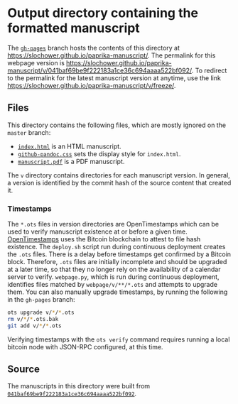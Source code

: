 # Output directory containing the formatted manuscript

The [`gh-pages`](https://github.com/slochower/paprika-manuscript/tree/gh-pages) branch hosts the contents of this directory at https://slochower.github.io/paprika-manuscript/.
The permalink for this webpage version is https://slochower.github.io/paprika-manuscript/v/041baf69be9f222183a1ce36c694aaaa522bf092/.
To redirect to the permalink for the latest manuscript version at anytime, use the link https://slochower.github.io/paprika-manuscript/v/freeze/.

## Files

This directory contains the following files, which are mostly ignored on the `master` branch:

+ [`index.html`](index.html) is an HTML manuscript.
+ [`github-pandoc.css`](github-pandoc.css) sets the display style for `index.html`.
+ [`manuscript.pdf`](manuscript.pdf) is a PDF manuscript.

The `v` directory contains directories for each manuscript version.
In general, a version is identified by the commit hash of the source content that created it.

### Timestamps

The `*.ots` files in version directories are OpenTimestamps which can be used to verify manuscript existence at or before a given time.
[OpenTimestamps](https://opentimestamps.org/) uses the Bitcoin blockchain to attest to file hash existence.
The `deploy.sh` script run during continuous deployment creates the `.ots` files.
There is a delay before timestamps get confirmed by a Bitcoin block.
Therefore, `.ots` files are initially incomplete and should be upgraded at a later time, so that they no longer rely on the availability of a calendar server to verify.
`webpage.py`, which is run during continuous deployment, identifies files matched by `webpage/v/**/*.ots` and attempts to upgrade them.
You can also manually upgrade timestamps, by running the following in the `gh-pages` branch:

```sh
ots upgrade v/*/*.ots
rm v/*/*.ots.bak
git add v/*/*.ots
```

Verifying timestamps with the `ots verify` command requires running a local bitcoin node with JSON-RPC configured, at this time.

## Source

The manuscripts in this directory were built from
[`041baf69be9f222183a1ce36c694aaaa522bf092`](https://github.com/slochower/paprika-manuscript/commit/041baf69be9f222183a1ce36c694aaaa522bf092).
